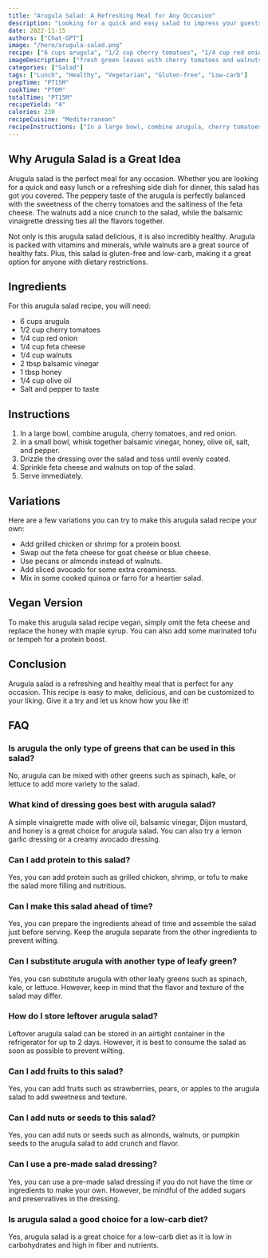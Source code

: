 ```yaml
---
title: "Arugula Salad: A Refreshing Meal for Any Occasion"
description: "Looking for a quick and easy salad to impress your guests? Try this delicious arugula salad recipe that is perfect for any occasion."
date: 2022-11-15
authors: ["Chat-GPT"]
image: "/hero/arugula-salad.png"
recipe: ["6 cups arugula", "1/2 cup cherry tomatoes", "1/4 cup red onion", "1/4 cup feta cheese", "1/4 cup walnuts", "2 tbsp balsamic vinegar", "1 tbsp honey", "1/4 cup olive oil", "Salt and pepper to taste"]
imageDescription: ["fresh green leaves with cherry tomatoes and walnuts"]
categories: ["Salad"]
tags: ["Lunch", "Healthy", "Vegetarian", "Gluten-free", "Low-carb"]
prepTime: "PT15M"
cookTime: "PT0M"
totalTime: "PT15M"
recipeYield: "4"
calories: 230
recipeCuisine: "Mediterranean"
recipeInstructions: ["In a large bowl, combine arugula, cherry tomatoes, and red onion. In a small bowl, whisk together balsamic vinegar, honey, olive oil, salt, and pepper. Drizzle the dressing over the salad and toss until evenly coated. Sprinkle feta cheese and walnuts on top of the salad. Serve immediately."]
---
```


## Why Arugula Salad is a Great Idea

Arugula salad is the perfect meal for any occasion. Whether you are looking for a quick and easy lunch or a refreshing side dish for dinner, this salad has got you covered. The peppery taste of the arugula is perfectly balanced with the sweetness of the cherry tomatoes and the saltiness of the feta cheese. The walnuts add a nice crunch to the salad, while the balsamic vinaigrette dressing ties all the flavors together.

Not only is this arugula salad delicious, it is also incredibly healthy. Arugula is packed with vitamins and minerals, while walnuts are a great source of healthy fats. Plus, this salad is gluten-free and low-carb, making it a great option for anyone with dietary restrictions.

## Ingredients

For this arugula salad recipe, you will need:

- 6 cups arugula
- 1/2 cup cherry tomatoes
- 1/4 cup red onion
- 1/4 cup feta cheese
- 1/4 cup walnuts
- 2 tbsp balsamic vinegar
- 1 tbsp honey
- 1/4 cup olive oil
- Salt and pepper to taste

## Instructions

1. In a large bowl, combine arugula, cherry tomatoes, and red onion.
2. In a small bowl, whisk together balsamic vinegar, honey, olive oil, salt, and pepper.
3. Drizzle the dressing over the salad and toss until evenly coated.
4. Sprinkle feta cheese and walnuts on top of the salad.
5. Serve immediately.

## Variations

Here are a few variations you can try to make this arugula salad recipe your own:

- Add grilled chicken or shrimp for a protein boost.
- Swap out the feta cheese for goat cheese or blue cheese.
- Use pecans or almonds instead of walnuts.
- Add sliced avocado for some extra creaminess.
- Mix in some cooked quinoa or farro for a heartier salad.

## Vegan Version

To make this arugula salad recipe vegan, simply omit the feta cheese and replace the honey with maple syrup. You can also add some marinated tofu or tempeh for a protein boost.

## Conclusion

Arugula salad is a refreshing and healthy meal that is perfect for any occasion. This recipe is easy to make, delicious, and can be customized to your liking. Give it a try and let us know how you like it!

## FAQ

### Is arugula the only type of greens that can be used in this salad?

No, arugula can be mixed with other greens such as spinach, kale, or lettuce to add more variety to the salad.

### What kind of dressing goes best with arugula salad?

A simple vinaigrette made with olive oil, balsamic vinegar, Dijon mustard, and honey is a great choice for arugula salad. You can also try a lemon garlic dressing or a creamy avocado dressing.

### Can I add protein to this salad?

Yes, you can add protein such as grilled chicken, shrimp, or tofu to make the salad more filling and nutritious.

### Can I make this salad ahead of time?

Yes, you can prepare the ingredients ahead of time and assemble the salad just before serving. Keep the arugula separate from the other ingredients to prevent wilting.

### Can I substitute arugula with another type of leafy green?

Yes, you can substitute arugula with other leafy greens such as spinach, kale, or lettuce. However, keep in mind that the flavor and texture of the salad may differ.

### How do I store leftover arugula salad?

Leftover arugula salad can be stored in an airtight container in the refrigerator for up to 2 days. However, it is best to consume the salad as soon as possible to prevent wilting.

### Can I add fruits to this salad?

Yes, you can add fruits such as strawberries, pears, or apples to the arugula salad to add sweetness and texture.

### Can I add nuts or seeds to this salad?

Yes, you can add nuts or seeds such as almonds, walnuts, or pumpkin seeds to the arugula salad to add crunch and flavor.

### Can I use a pre-made salad dressing?

Yes, you can use a pre-made salad dressing if you do not have the time or ingredients to make your own. However, be mindful of the added sugars and preservatives in the dressing.

### Is arugula salad a good choice for a low-carb diet?

Yes, arugula salad is a great choice for a low-carb diet as it is low in carbohydrates and high in fiber and nutrients.